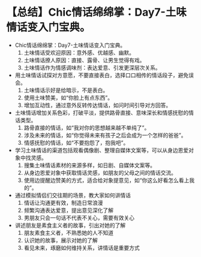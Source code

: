 # 【总结】Chic情话绵绵掌：Day7-土味情话变入门宝典。

-   Chic情话绵绵掌：Day7-土味情话变入门宝典。
    1.  土味情话受欢迎原因：意外感、优越感、幽默。
    2.  土味情话撩人原因：直接、露骨、让男生觉得有戏。
    3.  土味情话作为情感调味剂：表达爱意、引发更深层次关系。
-   用土味情话试探对方意愿，不要直接表白，选择口口相传的情话段子，避免误会。
    1.  土味情话示好是给暗示，不是表白。
    2.  使用土味赞美，如“你脸上有点东西”。
    3.  增加互动性，通过意外反转传达情话，如问时间引导对方回答。
-   土味情话增加关系色彩，打破平淡，提供路骨直接、意味深长和情感抚慰的情话类型。
    1.  路骨直接的情话，如“我对你的思想越来越不单纯了”。
    2.  涉及未来的情话，如“你觉得未来有孩子之后会成为一个怎样的爸爸”。
    3.  情感抚慰的情话，如“不要抱怨了，抱我吧”。
-   学习土味情话的渠道包括观看偶像剧、整理自媒体文案等，可以从身边恩爱对象中找灵感。
    1.  搜集土味情话素材的来源多样，如日剧、自媒体文案等。
    2.  从身边恩爱对象中获取情话灵感，如朋友的父母之间的情话交流。
    3.  使用边提醒边赞美的方式，适合给对象提意见，如“你这么好看怎么看上我的”。
-   通过模拟情侣们交往期的场景，教大家如何讲情话
    1.  情话让沟通更有效，制造日常浪漫
    2.  频繁沟通表达爱意，提出意见深化了解
    3.  男朋友只会一句话不代表不关心，需要有效关心
-   讲述朋友是素食主义者的故事，引出对她的了解
    1.  朋友素食主义者，不熟悉她的人不知道
    2.  认识她的故事，展示对她的了解
    3.  看见未来，琢磨如何维持关系，讲情话是重要方式